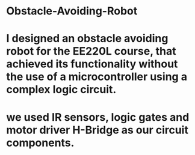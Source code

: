 # Obstacle-Avoiding-Robot
# I designed an obstacle avoiding robot for the EE220L course, that achieved its functionality without the use of a microcontroller using a complex logic circuit. 
# we used IR sensors, logic gates and motor driver H-Bridge as our circuit components.
